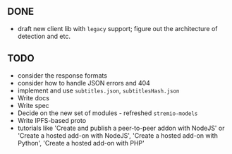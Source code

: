 ## DONE

* draft new client lib with `legacy` support; figure out the architecture of detection and etc.

## TODO

* consider the response formats
* consider how to handle JSON errors and 404
* implement and use `subtitles.json`, `subtitlesHash.json`
* Write docs
* Write spec
* Decide on the new set of modules - refreshed `stremio-models`
* Write IPFS-based proto
* tutorials like 'Create and publish a peer-to-peer addon with NodeJS' or 'Create a hosted add-on with NodeJS', 'Create a hosted add-on with Python', 'Create a hosted add-on with PHP'